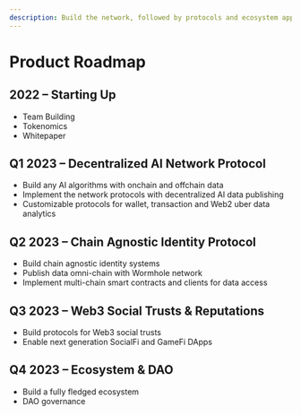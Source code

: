 ```yaml
---
description: Build the network, followed by protocols and ecosystem applications.
---
```


# Product Roadmap

## **2022 – Starting Up**

* Team Building
* Tokenomics
* Whitepaper

## **Q1 2023 – Decentralized AI Network Protocol**

* Build any AI algorithms with onchain and offchain data
* Implement the network protocols with decentralized AI data publishing
* Customizable protocols for wallet, transaction and Web2 uber data analytics

## **Q2 2023 – Chain Agnostic Identity Protocol**

* Build chain agnostic identity systems
* Publish data omni-chain with Wormhole network
* Implement multi-chain smart contracts and clients for data access

## **Q3 2023 – Web3 Social Trusts & Reputations**

* Build protocols for Web3 social trusts
* Enable next generation SocialFi and GameFi DApps

## **Q4 2023 – Ecosystem & DAO**

* Build a fully fledged ecosystem
* DAO governance
